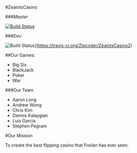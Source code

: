 #ZealotsCasino 

###*Master*

[![Build Status](https://travis-ci.org/Zipcoder/ZealotsCasino2.svg?branch=master)](https://travis-ci.org/Zipcoder/ZealotsCasino2)


###*Dev*

![Build Status](https://travis-ci.org/Zipcoder/ZealotsCasino2.svg?branch=master)](https://travis-ci.org/Zipcoder/ZealotsCasino2)

##Our Games:

- Big Six
- BlackJack
- Poker
- War

###Our Team

- Aaron Long
- Andrew Wong
- Chris Kim
- Dennis Kalaygian
- Luis Garcia
- Stephen Pegram

#Our Mission

To create the best flipping casino that Froilan has ever seen.

